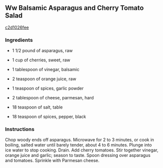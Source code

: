 ## Ww Balsamic Asparagus and Cherry Tomato Salad

[c2d1026fee](http://www.food.com/recipe/ww-balsamic-asparagus-and-cherry-tomato-salad-264473)

### Ingredients

 - 1 1/2 pound of asparagus, raw

 - 1 cup of cherries, sweet, raw

 - 1 tablespoon of vinegar, balsamic

 - 2 teaspoon of orange juice, raw

 - 1 teaspoon of spices, garlic powder

 - 2 tablespoon of cheese, parmesan, hard

 - 18 teaspoon of salt, table

 - 18 teaspoon of spices, pepper, black

### Instructions

Chop woody ends off asparagus. Microwave for 2 to 3 minutes, or cook in boiling, salted water until barely tender, about 4 to 6 minutes. Plunge into ice water to stop cooking. Drain. Add cherry tomatoes. Stir together vinegar, orange juice and garlic; season to taste. Spoon dressing over asparagus and tomatoes. Sprinkle with Parmesan cheese.